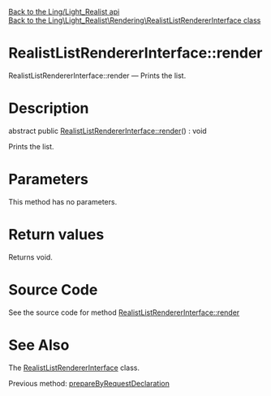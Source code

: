 [Back to the Ling/Light_Realist api](https://github.com/lingtalfi/Light_Realist/blob/master/doc/api/Ling/Light_Realist.md)<br>
[Back to the Ling\Light_Realist\Rendering\RealistListRendererInterface class](https://github.com/lingtalfi/Light_Realist/blob/master/doc/api/Ling/Light_Realist/Rendering/RealistListRendererInterface.md)


RealistListRendererInterface::render
================



RealistListRendererInterface::render — Prints the list.




Description
================


abstract public [RealistListRendererInterface::render](https://github.com/lingtalfi/Light_Realist/blob/master/doc/api/Ling/Light_Realist/Rendering/RealistListRendererInterface/render.md)() : void




Prints the list.




Parameters
================

This method has no parameters.


Return values
================

Returns void.








Source Code
===========
See the source code for method [RealistListRendererInterface::render](https://github.com/lingtalfi/Light_Realist/blob/master/Rendering/RealistListRendererInterface.php#L34-L34)


See Also
================

The [RealistListRendererInterface](https://github.com/lingtalfi/Light_Realist/blob/master/doc/api/Ling/Light_Realist/Rendering/RealistListRendererInterface.md) class.

Previous method: [prepareByRequestDeclaration](https://github.com/lingtalfi/Light_Realist/blob/master/doc/api/Ling/Light_Realist/Rendering/RealistListRendererInterface/prepareByRequestDeclaration.md)<br>

